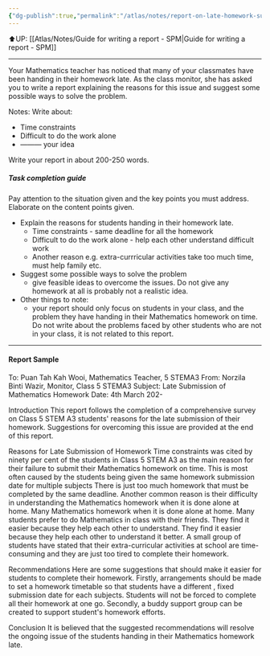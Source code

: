 ```yaml
---
{"dg-publish":true,"permalink":"/atlas/notes/report-on-late-homework-submission/"}
---
```


⬆️UP: [[Atlas/Notes/Guide for writing a report - SPM\|Guide for writing a report - SPM]]

---

Your Mathematics teacher has noticed that many of your classmates have been handing in their homework late. As the class monitor, she has asked you to write a report explaining the reasons for this issue and suggest some possible ways to solve the problem.

Notes:
Write about:
- Time constraints
- Difficult to do the work alone
- ——— your idea

Write your report in about 200-250 words.

##### Task completion guide
Pay attention to the situation given and the key points you must address. Elaborate on the content points given.
- Explain the reasons for students handing in their homework late.
	- Time constraints - same deadline for all the homework
	- Difficult to do the work alone - help each other understand difficult work
	- Another reason e.g. extra-currricular activities take too much time, must help family etc.
- Suggest some possible ways to solve the problem
	- give feasible ideas to overcome the issues. Do not give any homework at all is probably not a realistic idea.
- Other things to note:
	- your report should only focus on students in your class, and the problem they have handing in their Mathematics homework on time. Do not write about the problems faced by other students who are not in your class, it is not related to this report.

---
#### Report Sample

To: Puan Tah Kah Wooi, Mathematics Teacher, 5 STEMA3
From: Norzila Binti Wazir, Monitor, Class 5 STEMA3
Subject: Late Submission of Mathematics Homework
Date: 4th March 202-

Introduction
This report follows the completion of a comprehensive survey on Class 5 STEM A3 students' reasons for the late submission of their homework. Suggestions for overcoming this issue are provided at the end of this report.

Reasons for Late Submission of Homework
Time constraints was cited by ninety per cent of the students in Class 5 STEM A3 as the main reason for their failure to submit their Mathematics homework on time. This is most often caused by the students being given the same homework submission date for multiple subjects There is just too much homework that must be completed by the same deadline. Another common reason is their difficulty in understanding the Mathematics homework when it is done alone at home. Many Mathematics homework when it is done alone at home. Many students prefer to do Mathematics in class with their friends. They find it easier because they help each other to understand. They find it easier because they help each other to understand it better. A small group of students have stated that their extra-curricular activities at school are time-consuming and they are just too tired to complete their homework.

Recommendations
Here are some suggestions that should make it easier for students to complete their homework. Firstly, arrangements should be made to set a homework timetable so that students have a different , fixed submission date for each subjects. Students will not be forced to complete all their homework at one go. Secondly, a buddy support group can be created to support student's homework efforts.

Conclusion
It is believed that the suggested recommendations will resolve the ongoing issue of the students handing in their Mathematics homework late. 

